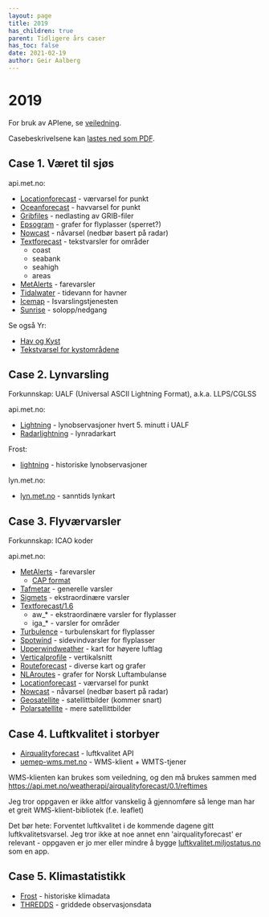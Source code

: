 ```yaml
---
layout: page
title: 2019
has_children: true
parent: Tidligere års caser
has_toc: false
date: 2021-02-19
author: Geir Aalberg
---
```


# 2019

For bruk av APIene, se [veiledning](./guide).

Casebeskrivelsene kan [lastes ned som PDF](./case.pdf).

## Case 1. Været til sjøs

api.met.no:

- [Locationforecast](/weatherapi/locationforecast/1.9/documentation) - værvarsel for punkt
- [Oceanforecast](/weatherapi/oceanforecast/0.9/documentation) - havvarsel for punkt
- [Gribfiles](/weatherapi/gribfiles/1.1/documentation) - nedlasting av GRIB-filer
- [Epsogram](/weatherapi/epsogram/1.1/documentation) - grafer for flyplasser (sperret?)
- [Nowcast](/weatherapi/nowcast/0.9/documentation) - nåvarsel (nedbør basert på radar)
- [Textforecast](/weatherapi/textforecast/2.0/documentation) - tekstvarsler for områder
    - coast
    - seabank
    - seahigh
    - areas
- [MetAlerts](/weatherapi/metalerts/1.1/documentation) - farevarsler
- [Tidalwater](/weatherapi/tidalwater/1.1/documentation) - tidevann for havner
- [Icemap](/weatherapi/icemap/1.0/documentation) - Isvarslingstjenesten
- [Sunrise](/weatherapi/sunrise/2.0/documentation) - solopp/nedgang

Se også Yr:

- [Hav og Kyst](https://www.yr.no/hav_og_kyst/)
- [Tekstvarsel for kystområdene](https://www.yr.no/hav_og_kyst/tekstvarsel/)

## Case 2. Lynvarsling

Forkunnskap: UALF (Universal ASCII Lightning Format), a.k.a. LLPS/CGLSS

api.met.no:

- [Lightning](/weatherapi/lightning/1.0/documentation) - lynobservasjoner hvert 5. minutt i UALF
- [Radarlightning](/weatherapi/radarlightning/1.1/documentation) - lynradarkart

Frost:

- [lightning](https://frost.met.no/api.html#!/lightning/getLightning) - historiske lynobservasjoner

lyn.met.no:

- [lyn.met.no](https://lyn.met.no/) - sanntids lynkart

## Case 3. Flyværvarsler

Forkunnskap: ICAO koder

api.met.no:

- [MetAlerts](/weatherapi/metalerts/1.1/documentation) - farevarsler
    - [CAP format](https://en.wikipedia.org/wiki/Common_Alerting_Protocol)
- [Tafmetar](/weatherapi/tafmetar/1.0/documentation) - generelle varsler
- [Sigmets](/weatherapi/sigmets/1.0/documentation) - ekstraordinære varsler
- [Textforecast/1.6](/weatherapi/textforecast/1.6/documentation)
    - aw_* - ekstraordinære varsler for flyplasser
    - iga_* - varsler for områder
- [Turbulence](/weatherapi/turbulence/1.1/documentation) - turbulenskart for flyplasser
- [Spotwind](/weatherapi/spotwind/1.0/documentation) - sidevindvarsler for flyplasser
- [Upperwindweather](/weatherapi/upperwindweather/1.1/documentation) - kart for høyere luftlag
- [Verticalprofile](/weatherapi/verticalprofile/1.1/documentation) - vertikalsnitt
- [Routeforecast](/weatherapi/routeforecast/1.0/documentation) - diverse kart og grafer
- [NLAroutes](/weatherapi/nlaroutes/1.0/documentation) - grafer for Norsk Luftambulanse
- [Locationforecast](/weatherapi/locationforecast/1.9/documentation) - værvarsel for punkt
- [Nowcast](/weatherapi/nowcast/0.9/documentation) - nåvarsel (nedbør basert på radar)
- [Geosatellite](/weatherapi/geosatellite/1.4/documentation) - satellittbilder (kommer snart)
- [Polarsatellite](/weatherapi/polarsatellite/1.1/documentation) - mere satellittbilder

## Case 4. Luftkvalitet i storbyer

- [Airqualityforecast](/weatherapi/airqualityforecast/0.1/documentation) - luftkvalitet API
- [uemep-wms.met.no](http://uemep-wms.met.no/) - WMS-klient + WMTS-tjener

WMS-klienten kan brukes som veiledning, og den må brukes sammen med
https://api.met.no/weatherapi/airqualityforecast/0.1/reftimes

Jeg tror oppgaven er ikke altfor vanskelig å gjennomføre så lenge man
har et greit WMS-klient-bibliotek (f.e. leaflet)

Det bør hete: Forventet luftkvalitet i de kommende dagene gitt
luftkvalitetsvarsel. Jeg tror ikke at noe annet enn 'airqualityforecast'
er relevant - oppgaven er jo mer eller mindre å bygge
[luftkvalitet.miljostatus.no](https://luftkvalitet.miljostatus.no/) som en app.

## Case 5. Klimastatistikk

- [Frost](https://frost.met.no/api.html) - historiske klimadata
- [THREDDS](http://thredds.met.no/thredds/obs.html) - griddede observasjonsdata

